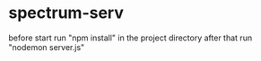 # spectrum-serv
before start 
run "npm install" in the project directory
after that run "nodemon server.js"
